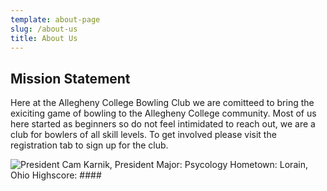 ```yaml
---
template: about-page
slug: /about-us
title: About Us 
---
```


 ## Mission Statement

 Here at the Allegheny College Bowling Club we are comitteed to bring the exiciting game of bowling to the Allegheny College community. Most of us here started as beginners so do not feel intimidated to reach out, we are a club for bowlers of all skill levels. To get involved please visit the registration tab to sign up for the club.  

![President](/assets/Karnick_Cam_2019.jpg "President") Cam Karnik, President
Major: Psycology
Hometown: Lorain, Ohio
Highscore: ####



